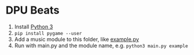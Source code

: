 # DPU Beats

1. Install [Python 3](https://www.python.org/downloads/)
1. `pip install pygame --user`
1. Add a music module to this folder, like [example.py](/example.py)
1. Run with main.py and the module name, e.g. `python3 main.py example`
